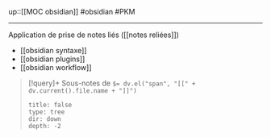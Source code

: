 up::[[MOC obsidian]]
#obsidian #PKM

----

Application de prise de notes liés ([[notes reliées]])

 - [[obsidian syntaxe]]
 - [[obsidian plugins]]
 - [[obsidian workflow]]

> [!query]+ Sous-notes de `$= dv.el("span", "[[" + dv.current().file.name + "]]")`
> ```breadcrumbs
> title: false
> type: tree
> dir: down
> depth: -2
> ```


